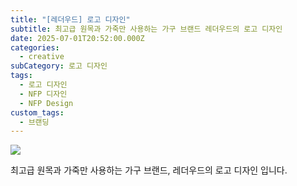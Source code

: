 ```yaml
---
title: "[레더우드] 로고 디자인"
subtitle: 최고급 원목과 가죽만 사용하는 가구 브랜드 레더우드의 로고 디자인
date: 2025-07-01T20:52:00.000Z
categories:
  - creative
subCategory: 로고 디자인
tags:
  - 로고 디자인
  - NFP 디자인
  - NFP Design
custom_tags:
  - 브랜딩
---
```

![](/img/uploads/레더우드-화이트bg.jpg)

최고급 원목과 가죽만 사용하는 가구 브랜드, 레더우드의 로고 디자인 입니다.
